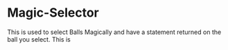 # Magic-Selector
This is used to select Balls Magically and have a statement returned on the ball you select.
This is
